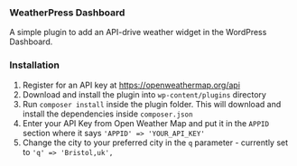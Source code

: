 ### WeatherPress Dashboard
A simple plugin to add an API-drive weather widget in the WordPress Dashboard.

### Installation
1. Register for an API key at https://openweathermap.org/api
1. Download and install the plugin into `wp-content/plugins`  directory
1. Run `composer install` inside the plugin folder. This will download and install the dependencies inside `composer.json`
1. Enter your API Key from Open Weather Map and put it in the `APPID` section where it says `'APPID' => 'YOUR_API_KEY'`
1. Change the city to your preferred city in the `q` parameter - currently set to `'q' => 'Bristol,uk',`
